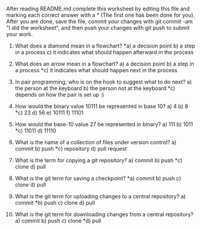 After reading README.md complete this worksheet by editing this file and marking each correct answer with a * (The first one has been done for you). After you are done, save the file, commit your changes with git commit -am "I did the worksheet", and then push your changes with git push to submit your work.

1) What does a diamond mean in a flowchart? *a) a decision point b) a step in a process c) it indicates what should happen afterward in the process

2) What does an arrow mean in a flowchart? a) a decision point b) a step in a process *c) it indicates what should happen next in the process

3) In pair programming, who is on the hook to suggest what to do next? a) the person at the keyboard b) the person not at the keyboard  *c) depends on how the pair is set up :)

4) How would the binary value 10111 be represented in base 10? a) 4 b) 8 *c) 23 d) 56 e) 10111 f) 11101

5) How would the base-10 value 27 be represented in binary? a) 111 b) 1011 *c) 11011 d) 11110

6) What is the name of a collection of files under version control? a) commit b) push *c) repository d) pull request

7) What is the term for copying a git repository? a) commit b) push *c) clone d) pull

8) What is the git term for saving a checkpoint? *a) commit b) push c) clone d) pull

9) What is the git term for uploading changes to a central repository? a) commit *b) push c) clone d) pull

10) What is the git term for downloading changes from a central repository? a) commit b) push c) clone *d) pull
